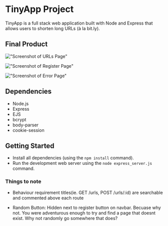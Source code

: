 # TinyApp Project

TinyApp is a full stack web application built with Node and Express that allows users to shorten long URLs (à la bit.ly).

## Final Product


!["Screenshot of URLs Page"](#)

!["Screenshot of Register Page"](#)

!["Screenshot of Error Page"](#)


## Dependencies

- Node.js
- Express
- EJS
- bcrypt
- body-parser
- cookie-session


## Getting Started

- Install all dependencies (using the `npm install` command).
- Run the development web server using the `node express_server.js` command.

### Things to note

- Behaviour requirement titles(ie. GET /urls, POST /urls/:id) are searchable and commented above each route

- Random Button: Hidden next to register button on navbar. Becuase why not. You were adventurous enough to try and find a page that doesnt exist. Why not randomly go somewhere that does?